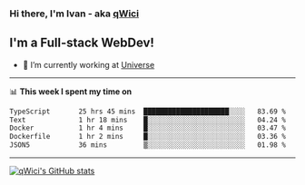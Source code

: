 ### Hi there, I'm Ivan - aka [qWici][website]

## I'm a Full-stack WebDev!
- 🔭 I’m currently working at [Universe][universe]

---

📊 **This week I spent my time on**
<!--START_SECTION:waka-->

```txt
TypeScript       25 hrs 45 mins  █████████████████████░░░░   83.69 %
Text             1 hr 18 mins    █░░░░░░░░░░░░░░░░░░░░░░░░   04.24 %
Docker           1 hr 4 mins     █░░░░░░░░░░░░░░░░░░░░░░░░   03.47 %
Dockerfile       1 hr 2 mins     █░░░░░░░░░░░░░░░░░░░░░░░░   03.36 %
JSON5            36 mins         ▒░░░░░░░░░░░░░░░░░░░░░░░░   01.98 %
```

<!--END_SECTION:waka-->

---

[![qWici's GitHub stats](https://github-readme-stats.vercel.app/api?username=qWici)](https://github.com/qWici/github-readme-stats)

[website]: https://devkucher.com
[twitter]: https://twitter.com/KucherDev
[linkedin]: https://www.linkedin.com/in/ivankucher
[universe]: https://universeapps.limited
